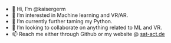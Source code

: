 - 👋 Hi, I’m @kaisergerm
- 👀 I’m interested in Machine learning and VR/AR.
- 🌱 I’m currently further taming my Python.
- 💞️ I’m looking to collaborate on anything related to ML and VR.
- 📫 Reach me either through Github or my website @ [sat-act.de](https://sat-act.de/)

<!---
kaisergerm/kaisergerm is a ✨ special ✨ repository because its `README.md` (this file) appears on your GitHub profile.
You can click the Preview link to take a look at your changes.
--->
